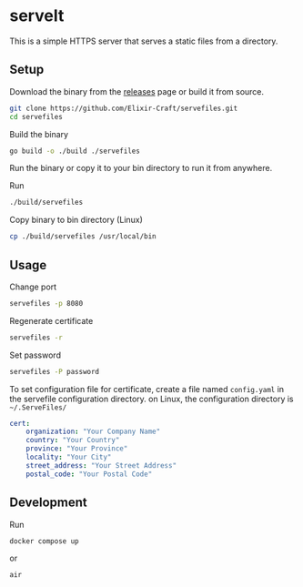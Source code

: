 # serveIt

This is a simple HTTPS server that serves a static files from a directory. 

## Setup

Download the binary from the [releases](https://github.com/Elixir-Craft/servefiles/releases) page or build it from source.

```bash
git clone https://github.com/Elixir-Craft/servefiles.git
cd servefiles
```

Build the binary
```bash
go build -o ./build ./servefiles
```

Run the binary or copy it to your bin directory to run it from anywhere.

Run 
```bash
./build/servefiles
```

Copy binary to bin directory (Linux)

```bash
cp ./build/servefiles /usr/local/bin
```

## Usage

Change port 
```bash
servefiles -p 8080
```

Regenerate certificate
```bash
servefiles -r
```

Set password
```bash
servefiles -P password
```

To set configuration file for certificate, create a file named `config.yaml` in the servefile configuration directory. 
on Linux, the configuration directory is `~/.ServeFiles/` 
    
```yaml
cert:
    organization: "Your Company Name"
    country: "Your Country"
    province: "Your Province"
    locality: "Your City"
    street_address: "Your Street Address"
    postal_code: "Your Postal Code"
```


## Development

Run 

```bash
docker compose up
```
or

```bash
air
```




